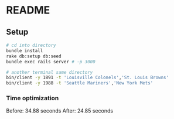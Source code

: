 # README

## Setup

```bash
# cd into directory
bundle install
rake db:setup db:seed
bundle exec rails server # -p 3000

# another terminal same directory
bin/client -y 1891 -t 'Louisville Colonels','St. Louis Browns'
bin/client -y 1988 -t 'Seattle Mariners','New York Mets'
```

### Time optimization

Before: 34.88 seconds
After: 24.85 seconds
